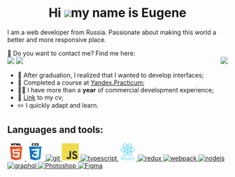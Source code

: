 <h1 align="center">Hi <img src="https://media.giphy.com/media/hvRJCLFzcasrR4ia7z/giphy.gif" width="35px">my name is Eugene</h1>
<p align="left">I am a web developer from Russia. Passionate about making this world a better and more responsive place.</p>
<p>
  📣 Do you want to contact me? Find me here:<br/>
  <a href="https://t.me/eutjeng"><img src="https://img.shields.io/badge/telegram-white.svg?style=for-the-badge&logo=telegram&logoColor=0077B5"/></a>
  <a href="https://www.linkedin.com/in/evgenygeyer/"><img src="https://img.shields.io/badge/linkedin-0077B5.svg?style=for-the-badge&logo=linkedin&logoColor=white"/></a>
<img align="right" src="https://media.giphy.com/media/gdNmEIkMm2wUpspdTf/giphy.gif" />
<ul>
<li>🧐 After graduation, I realized that I wanted to develop interfaces;</li>
<li>🔭 Completed a course at <a href="https://praktikum.yandex.ru/">Yandex.Practicum</a>;</li>
<li>👨‍💻 I have more than a <strong>year</strong> of commercial development experience;</li>
<li>📙 <a href="https://eutjeng.notion.site/Eugene-Geyer-b10f075dc70a49fe85cb7b495b2e57d4?pvs=4">Link</a> to my cv;</li>
<li>✏️ I quickly adapt and learn.</li>
</ul>
<h2 align="left">Languages and tools:</h2>
  <p align="left">
    <a href="https://www.w3.org/html/" target="_blank"> 
      <img src="https://raw.githubusercontent.com/devicons/devicon/master/icons/html5/html5-original-wordmark.svg" alt="html5" width="40" height="40"/> 
    </a> 
    <a href="https://www.w3schools.com/css/" target="_blank"> 
      <img src="https://raw.githubusercontent.com/devicons/devicon/master/icons/css3/css3-original-wordmark.svg" alt="css3" width="40" height="40"/> 
    </a> 
    <a href="https://git-scm.com/" target="_blank"> 
      <img src="https://www.vectorlogo.zone/logos/git-scm/git-scm-icon.svg" alt="git" width="40" height="40"/> 
    </a>   
    <a href="https://developer.mozilla.org/en-US/docs/Web/JavaScript" target="_blank"> 
      <img src="https://raw.githubusercontent.com/devicons/devicon/master/icons/javascript/javascript-original.svg" alt="javascript" width="40" height="40"/> 
    </a>
    <a href="https://www.typescriptlang.org/" target="_blank"> 
      <img src="https://www.bryntum.com/wp-content/uploads/2019/03/ts.png" alt="typescript" width="40" height="40"/> 
    </a>
    <a href="https://reactjs.org/" target="_blank"> 
      <img src="https://raw.githubusercontent.com/devicons/devicon/master/icons/react/react-original-wordmark.svg" alt="react" width="40" height="40"/> 
    </a>
   <a href="https://redux.js.org/" target="_blank"> 
      <img src="https://everyday.codes/wp-content/uploads/2020/01/0-U2DmhXYumRyXH6X1.png" alt="redux" width="40" height="40"/> 
    </a>
    <a href="https://webpack.js.org" target="_blank"> 
      <img src="https://habrastorage.org/webt/k-/tm/2g/k-tm2gvbb_ky6gdrd-tzqrzjkf4.png" alt="webpack" width="40" height="40"/> 
    </a> 
    <a href="https://nodejs.org" target="_blank"> 
      <img src="https://s1.o7planning.com/ru/11931/images/20938929.png" alt="nodejs" width="40" height="40"/> 
    </a>
    <a href="https://graphql.org/" target="_blank"> 
      <img src="https://marmelab.com/images/blog/graphql/logo.png" alt="graphql"  height="40"/> 
    </a>
    <a href="https://www.adobe.com/products/photoshop.html" target="_blank"> 
      <img src="https://upload.wikimedia.org/wikipedia/commons/thumb/a/af/Adobe_Photoshop_CC_icon.svg/1200px-Adobe_Photoshop_CC_icon.svg.png" alt="Photoshop" width="40" height="40"/> 
    </a>
    <a href="https://www.figma.com/" target="_blank"> 
      <img src="https://upload.wikimedia.org/wikipedia/commons/3/33/Figma-logo.svg" alt="Figma" width="40" height="40"/> 
    </a>
  </p>


